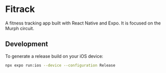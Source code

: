 # Fitrack

A fitness tracking app built with React Native and Expo. It is focused on the Murph circuit.

## Development

To generate a release build on your iOS device:

```bash
npx expo run:ios --device --configuration Release
```
